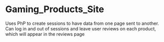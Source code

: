 # Gaming_Products_Site

Uses PhP to create sessions to have data from one page sent to another.
Can log in and out of sessions and leave user reviews on each product, which will appear
in the reviews page
